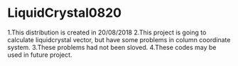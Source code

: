 # LiquidCrystal0820
1.This distribution is created in 20/08/2018
2.This project is going to calculate liquidcrystal vector, but have some problems in column coordinate system.
3.These problems had not been sloved.
4.These codes may be used in future project.
